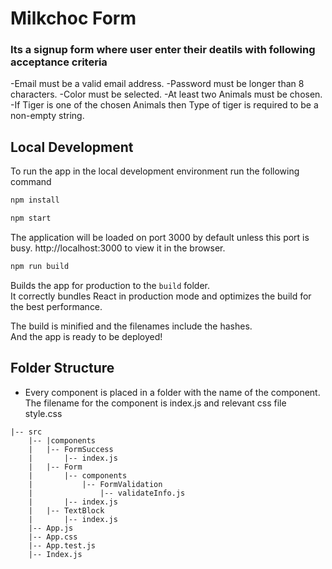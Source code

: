 # Milkchoc Form
### Its a signup form where user enter their deatils with following acceptance criteria
-Email must be a valid email address.
-Password must be longer than 8 characters.
-Color must be selected.
-At least two Animals must be chosen.
-If Tiger is one of the chosen Animals then Type of tiger is required to be a non-empty string.
## Local Development

To run the app in the local development environment run the following command

```bash
npm install

npm start
```
The application will be loaded on port 3000 by default unless this port is busy. http://localhost:3000 to view it in the browser.

```bash
npm run build
```

Builds the app for production to the `build` folder.<br />
It correctly bundles React in production mode and optimizes the build for the best performance.

The build is minified and the filenames include the hashes.<br />
And the app is ready to be deployed!<br />


## Folder Structure
- Every component is placed in a folder with the name of the component. The filename for the component is index.js and relevant css file style.css

```
|-- src
    |-- |components
    |   |-- FormSuccess
    |       |-- index.js
    |   |-- Form
    |       |-- components
    |           |-- FormValidation
    |               |-- validateInfo.js
    |       |-- index.js
    |   |-- TextBlock
    |       |-- index.js
    |-- App.js
    |-- App.css
    |-- App.test.js
    |-- Index.js
```